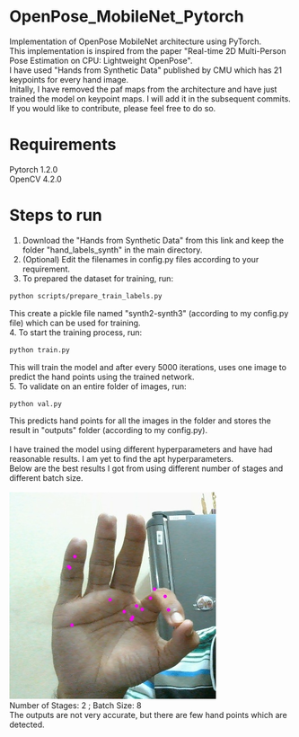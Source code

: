# OpenPose_MobileNet_Pytorch
Implementation of OpenPose MobileNet architecture using PyTorch. <br>
This implementation is inspired from the paper "Real-time 2D Multi-Person Pose Estimation on CPU:
Lightweight OpenPose". <br>
I have used "Hands from Synthetic Data" published by CMU which has 21 keypoints for every hand image. <br>
Initally, I have removed the paf maps from the architecture and have just trained the model on keypoint maps. I will add it in the subsequent commits. If you would like to contribute, please feel free to do so. <br>

# Requirements
Pytorch 1.2.0 <br>
OpenCV 4.2.0 <br>

# Steps to run
1. Download the "Hands from Synthetic Data" from this link and keep the folder "hand_labels_synth" in the main directory. <br>
2. (Optional) Edit the filenames in config.py files according to your requirement. <br>
3. To prepared the dataset for training, run: <br>
```.bash
python scripts/prepare_train_labels.py
```
This create a pickle file named "synth2-synth3" (according to my config.py file) which can be used for training. <br>
4. To start the training process, run:
```.bash
python train.py
```
This will train the model and after every 5000 iterations, uses one image to predict the hand points using the trained network. <br>
5. To validate on an entire folder of images, run:
```.bash
python val.py
```
This predicts hand points for all the images in the folder and stores the result in "outputs" folder (according to my config.py). <br> <br>
I have trained the model using different hyperparameters and have had reasonable results. I am yet to find the apt hyperparameters. <br>
Below are the best results I got from using different number of stages and different batch size. <br> <br>
![](Images/Image3.jpg) <br>
Number of Stages: 2 ; Batch Size: 8 <br>
The outputs are not very accurate, but there are few hand points which are detected. 
